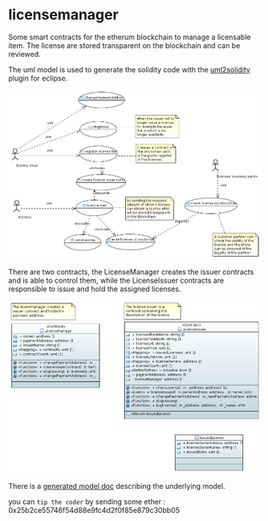 # licensemanager

Some smart contracts for the etherum blockchain to manage a licensable item. 
The license are stored transparent on the blockchain and can be reviewed.

The uml model is used to generate the solidity code with the [uml2solidity](https://github.com/UrsZeidler/uml2solidity) plugin for eclipse.

![use-case](licensemanager/doc/Package_use-cases_UseCaseDiagram.PNG)

There are two contracts, the LicenseManager creates the issuer contracts and is able to control them, while the LicenseIssuer 
contracts are responsible to issue and hold the assigned licenses. 

![class](licensemanager/doc/Package_contracts_ClassDiagram.PNG)

There is a [generated model doc](licensemanager/mix/contracts.md) describing the underlying model.

you can `tip the coder` by sending some ether : 0x25b2ce55746f54d88e9fc4d2f0f85e879c30bb05
